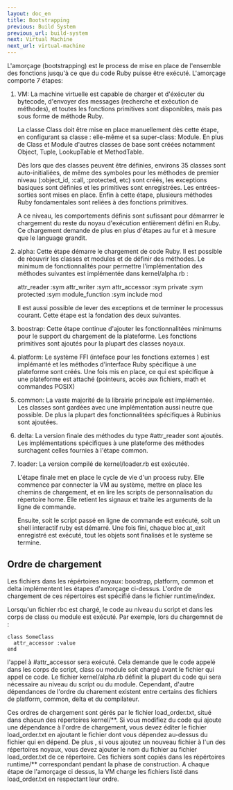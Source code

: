 ```yaml
---
layout: doc_en
title: Bootstrapping
previous: Build System
previous_url: build-system
next: Virtual Machine
next_url: virtual-machine
---
```


L'amorçage (bootstrapping) est le process de mise en place de l'ensemble des 
fonctions jusqu'à ce que du code Ruby puisse être exécuté. L'amorçage comporte
7 étapes:

  1. VM: La machine virtuelle est capable de charger et d'éxécuter du
     bytecode, d'envoyer des messages (recherche et exécution de méthodes), et
     toutes les  fonctions primitives sont disponibles, mais pas sous forme de
     méthode Ruby.
  
     La classe Class doit être mise en place manuellement dès cette étape, 
     en configurant sa classe : elle-même et sa super-class: Module. En plus
     de Class et Module d'autres classes de base sont créées notamment Object,
     Tuple, LookupTable et MethodTable.
     
     Dès lors que des classes peuvent être définies, environs 35 classes sont 
     auto-initialiées, de même des symboles pour les méthodes de premier
     niveau (:object_id, :call, :protected, etc) sont créés, les exceptions
     basiques sont définies et les primitives sont enregistrées. Les
     entrées-sorties sont mises en place. Enfin à cette étape, plusieurs
     méthodes Ruby fondamentales sont reliées à des fonctions primitives.
     
     A ce niveau, les comportements définis sont sufissant pour démarrrer le
     chargement du reste du noyau d'exécution entièrement défini en Ruby.
     Ce chargement demande de plus en plus d'étapes au fur et à mesure que le
     language grandit.
     
  2. alpha: Cette étape démarre le chargement de code Ruby. Il est possible
     de réouvrir les classes et modules et de définir des méthodes. Le minimum
     de fonctionnalités pour permettre l'implémentation des méthodes suivantes
     est implémentée dans kernel/alpha.rb :

       attr_reader :sym
       attr_writer :sym
       attr_accessor :sym
       private :sym
       protected :sym
       module_function :sym
       include mod

     Il est aussi possible de lever des exceptions et de terminer le processus
     courant. Cette étape est la fondation des deux suivantes.

  3. boostrap: Cette étape continue d'ajouter les fonctionnalitées minimums
     pour le support du chargement de la plateforme. Les fonctions primitives
     sont ajoutés pour la plupart des classes noyaux.
     
  4. platform: Le système FFI (inteface pour les fonctions externes ) est
     implémanté et les méthodes d'interface Ruby spécifique à une plateforme
     sont créés. Une fois mis en place, ce qui est spécifique à une plateforme
     est attaché (pointeurs, accès aux fichiers, math et commandes POSIX)

  5. common: La vaste majorité de la librairie principale est implémentée.
     Les classes sont gardées avec une implémentation aussi neutre que
     possible. De plus la plupart des fonctionnalitées spécifiques à Rubinius
     sont ajoutées.
     
  6. delta: La version finale des méthodes du type #attr_reader sont ajoutés.
     Les implémentations spécifiques à une plateforme des méthodes surchagent
     celles fournies à l'étape common.

  7. loader: La version compilé de kernel/loader.rb est exécutée.
    
     L'étape finale met en place le cycle de vie d'un process ruby. Elle
     commence par connecter la VM au système, mettre en place les chemins
     de chargement, et en lire les scripts de personnalisation du répertoire
     home. Elle retient les signaux et traite les arguments de la ligne de
     commande.
     
     Ensuite, soit le script passé en ligne de commande est exécuté, soit un
     shell interactif ruby est démarré. Une fois fini, chaque bloc at_exit
     enregistré est exécuté, tout les objets sont finalisés et le système se
     termine.
     

## Ordre de chargement

Les fichiers dans les répértoires noyaux: boostrap, platform, common et delta 
implémentent les étapes d'amorçage ci-dessus. L'ordre de chargement de ces
répertoires est spécifié dans le fichier runtime/index.

Lorsqu'un fichier rbc est chargé, le code au niveau du script et dans les
corps de class ou module est exécuté. Par exemple, lors du chargemnet de :

    class SomeClass
      attr_accessor :value
    end

l'appel à #attr_accessor sera exécuté. Cela demande que le code appelé dans
les corps de script, class ou module soit chargé avant le fichier qui appel
ce code. Le fichier kernel/alpha.rb définit la plupart du code qui sera
nécessaire au niveau du script ou du module. Cependant, d'autre dépendances
de l'ordre du charement existent entre certains des fichiers de platform,
common, delta et du compilateur.

Ces ordres de chargement sont gérés par le fichier load_order.txt, situé dans
chacun des répertoires kernel/\*\*. Si vous modifiez du code qui ajoute
une dépendance à l'ordre de chargement, vous devez éditer le fichier
load_order.txt en ajoutant le fichier dont vous dépendez au-dessus du fichier
qui en dépend. De plus , si vous ajoutez un nouveau fichier à l'un des répertoires noyaux, vous devez ajouter le nom du fichier au fichier
load_order.txt de ce répertoire. Ces fichiers sont copiés dans les répértoires runtime/\*\* correspondant pendant la phase de construction. A chaque étape de l'amorçage ci dessus, la VM charge les fichiers listé dans load_order.txt en respectant leur ordre.
